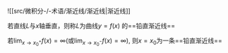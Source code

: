 ![[src/微积分-/-术语/渐近线/渐近线|渐近线]]


若直线$L$与$x$轴垂直，则称$L$为曲线$y=f(x)$ 的==铅直渐近线==

若$\displaystyle{\lim_{ x \to x_{0}^{+} }f(x)=\infty }$(或$\displaystyle{\lim_{ x \to x_{0}^{-} }f(x)=\infty }$), 则$x=x_{0}$为一条==铅直渐近线==
